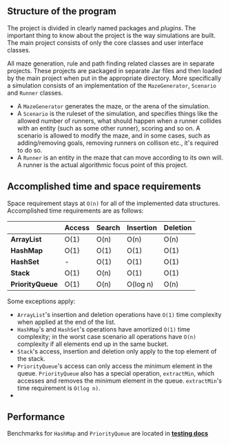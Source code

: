 ## Structure of the program

The project is divided in clearly named packages and *plugins*. The important thing to know about the project is the way simulations are built. The main project consists of only the core classes and user interface classes.

All maze generation, rule and path finding related classes are in separate projects. These projects are packaged in separate Jar files and then loaded by the main project when put in the appropriate directory. More specifically a simulation consists of an implementation of the `MazeGenerator`, `Scenario` and `Runner` classes.

- A `MazeGenerator` generates the maze, or the arena of the simulation.
- A `Scenario` is the ruleset of the simulation, and specifies things like the allowed number of runners, what should happen when a runner collides with an entity (such as some other runner), scoring and so on. A scenario is allowed to modify the maze, and in some cases, such as adding/removing goals, removing runners on collison etc., it's required to do so.
- A `Runner` is an entity in the maze that can move according to its own will. A runner is the actual algorithmic focus point of this project.

## Accomplished time and space requirements

Space requirement stays at `O(n)` for all of the implemented data structures.
Accomplished time requirements are as follows:

|       | Access | Search | Insertion | Deletion |
|-------|--------|--------|-----------|----------|
| **ArrayList**  | O(1)   | O(n)   | O(n)      | O(n)     |
| **HashMap**   | O(1)      | O(1)   | O(1)      | O(1)     |
| **HashSet**   | -      | O(1)   | O(1)      | O(1)     |
| **Stack** | O(1)   | O(n)   | O(1)      | O(1)     |
| **PriorityQueue** | O(1)   | O(n)   | O(log n)      | O(n)     |

Some exceptions apply:

- `ArrayList`'s insertion and deletion operations have `O(1)` time complexity when applied at the end of the list.
- `HashMap`'s and `HashSet`'s operations have amortized `O(1)` time complexity; in the worst case scenario all operations have `O(n)` complexity if all elements end up in the same bucket.
- `Stack`'s access, insertion and deletion only apply to the top element of the stack.
- `PriorityQueue`'s access can only access the minimum element in the queue. `PriorityQueue` also has a special operation, `extractMin`, which accesses and removes the minimum element in the queue. `extractMin`'s time requirement is `O(log n)`.
- 
## Performance

Benchmarks for `HashMap` and `PriorityQueue` are located in [**testing docs**](testing.md) 
